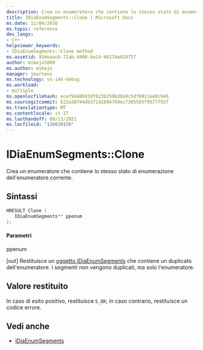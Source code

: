 ```yaml
---
description: Crea un enumeratore che contiene lo stesso stato di enumerazione dell'enumeratore corrente.
title: IDiaEnumSegments::Clone | Microsoft Docs
ms.date: 11/04/2016
ms.topic: reference
dev_langs:
- C++
helpviewer_keywords:
- IDiaEnumSegments::Clone method
ms.assetid: 93deaac6-72ab-4408-ba14-66174a618757
author: mikejo5000
ms.author: mikejo
manager: jmartens
ms.technology: vs-ide-debug
ms.workload:
- multiple
ms.openlocfilehash: ecef9448b03df8238259bd8a9c5df8011e40c946
ms.sourcegitcommit: b12a38744db371d2894769ecf305585f9577792f
ms.translationtype: MT
ms.contentlocale: it-IT
ms.lasthandoff: 09/13/2021
ms.locfileid: "126630156"
---
```

# <a name="idiaenumsegmentsclone"></a>IDiaEnumSegments::Clone
Crea un enumeratore che contiene lo stesso stato di enumerazione dell'enumeratore corrente.

## <a name="syntax"></a>Sintassi

```C++
HRESULT Clone ( 
   IDiaEnumSegments** ppenum
);
```

#### <a name="parameters"></a>Parametri
 ppenum

[out] Restituisce un [oggetto IDiaEnumSegments](../../debugger/debug-interface-access/idiaenumsegments.md) che contiene un duplicato dell'enumeratore. I segmenti non vengono duplicati, ma solo l'enumeratore.

## <a name="return-value"></a>Valore restituito
 In caso di esito positivo, restituisce `S_OK`; in caso contrario, restituisce un codice errore.

## <a name="see-also"></a>Vedi anche
- [IDiaEnumSegments](../../debugger/debug-interface-access/idiaenumsegments.md)
